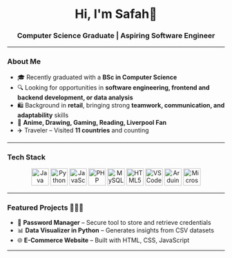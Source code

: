 <h1 align="center">Hi, I'm Safah🕺 </h1>
<h3 align="center">Computer Science Graduate | Aspiring Software Engineer</h3>

---

### About Me
- 🎓 Recently graduated with a **BSc in Computer Science**
- 🔍 Looking for opportunities in **software engineering, frontend and backend development, or data analysis**
- 🛍️ Background in **retail**, bringing strong **teamwork, communication, and adaptability** skills  
- 🎨 **Anime, Drawing, Gaming, Reading, Liverpool Fan**
- ✈️ Traveler – Visited **11 countries** and counting


---

### Tech Stack  

<p align="center">
<a href="https://www.java.com/" target="_blank"><img src="https://raw.githubusercontent.com/danielcranney/readme-generator/main/public/icons/skills/java-colored.svg" width="40" height="40" alt="Java"/></a>
<a href="https://www.python.org/" target="_blank"><img src="https://raw.githubusercontent.com/danielcranney/readme-generator/main/public/icons/skills/python-colored.svg" width="40" height="40" alt="Python"/></a>
<a href="https://developer.mozilla.org/en-US/docs/Web/JavaScript" target="_blank"><img src="https://raw.githubusercontent.com/danielcranney/readme-generator/main/public/icons/skills/javascript-colored.svg" width="40" height="40" alt="JavaScript"/></a>
<a href="https://www.php.net/" target="_blank"><img src="https://raw.githubusercontent.com/danielcranney/readme-generator/main/public/icons/skills/php-colored.svg" width="40" height="40" alt="PHP"/></a>
<a href="https://www.mysql.com/" target="_blank"><img src="https://raw.githubusercontent.com/danielcranney/readme-generator/main/public/icons/skills/mysql-colored.svg" width="40" height="40" alt="MySQL"/></a>
<a href="https://developer.mozilla.org/en-US/docs/Glossary/HTML5" target="_blank"><img src="https://raw.githubusercontent.com/danielcranney/readme-generator/main/public/icons/skills/html5-colored.svg" width="40" height="40" alt="HTML5"/></a>
<a href="https://code.visualstudio.com/" target="_blank"><img src="https://raw.githubusercontent.com/danielcranney/readme-generator/main/public/icons/skills/visualstudiocode-colored.svg" width="40" height="40" alt="VS Code"/></a>
<a href="https://www.arduino.cc/" target="_blank"><img src="https://raw.githubusercontent.com/danielcranney/readme-generator/main/public/icons/skills/arduino-colored.svg" width="40" height="40" alt="Arduino"/></a>
<a href="https://www.microsoft.com/microsoft-365" target="_blank"><img src="https://cdn-icons-png.flaticon.com/512/732/732221.png" width="40" height="40" alt="Microsoft Office"/></a>
</p>

---

### Featured Projects 👩🏽‍💻
- 🔐 **Password Manager** – Secure tool to store and retrieve credentials  
- 📊 **Data Visualizer in Python** – Generates insights from CSV datasets  
- 🌐 **E-Commerce Website** – Built with HTML, CSS, JavaScript  

---


